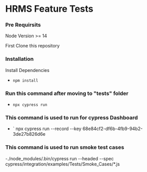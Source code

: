 # HRMS Feature Tests

### Pre Requirsits
Node Version  >= 14

First Clone this repository

### Installation

Install Dependencies

  - `npm install`

###  Run this command after moving to "tests" folder

  - `npx cypress run`
###  This command is used to run for cypress Dashboard

  - ` npx cypress run --record --key 68e84cf2-df6b-4fb9-94b2-3de27b826d6e

### This command is used to run smoke test cases

  -./node_modules/.bin/cypress run --headed --spec cypress/integration/examples/Tests/Smoke_Cases/*.js
